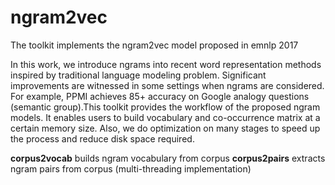# ngram2vec
The toolkit implements the ngram2vec model proposed in emnlp 2017

In this work, we introduce ngrams into recent word representation methods inspired by traditional language modeling problem. Significant improvements are witnessed in some settings when ngrams are considered. For example, PPMI achieves 85+ accuracy on Google analogy questions (semantic group).This toolkit provides the workflow of the proposed ngram models. It enables users to build vocabulary and co-occurrence matrix at a certain memory size. Also, we do optimization on many stages to speed up the process and reduce disk space required.


**corpus2vocab** builds ngram vocabulary from corpus
**corpus2pairs** extracts ngram pairs from corpus (multi-threading implementation)

